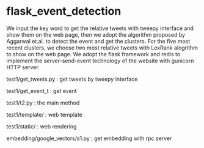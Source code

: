 # flask_event_detection

We input the key word to get the relative tweets with tweepy interface and show them on the web page, then we adopt the algorithm proposed by Aggarwal et.al. to detect the event and get the clusters. For the five most recent clusters, we choose two most relative tweets with LexRank alogrithm to show on the web page. We adopt the flask framework and redis to implement the server-send-event technology of the website with gunicorn HTTP server.  

test1/get_tweets.py : get tweets by tweepy interface  

test1/get_event_t : get event 

test1/t2.py : the main method  

test1/template/ : web template  

test1/static/ : web rendering  

embedding/google_vectors/s1.py : get embedding with rpc server  

